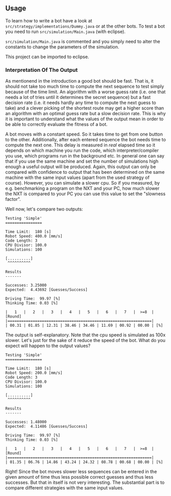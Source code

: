 Usage
-----

To learn how to write a bot have a look at
`src/strategy/implementations/Dummy.java` or at the other bots. To test a bot
you need to run `src/simulation/Main.java` (with eclipse).

`src/simulation/Main.java` is commented and you simply need to alter the
constants to change the parameters of the simulation.

This project can be imported to eclipse.


### Interpretation Of The Output

As mentionend in the introduction a good bot should be fast. That is, it should
not take too much time to compute the next sequence to test simply because of
the time limit. An algorithm with a worse guess rate (i.e. one that needs a lot
of tries until it determines the secret sequence) but a fast decision rate
(i.e. it needs hardly any time to compute the next guess to take) and a clever
picking of the shortest route may get a higher score than an algorithm with an
optimal guess rate but a slow decision rate. This is why it is important to
understand what the values of the output mean in order to be able to correctly
evaluate the fitness of a bot.

A bot moves with a constant speed. So it takes time to get from one button to
the other. Additionally, after each entered sequence the bot needs time to
compute the next one. This delay is measured in *real* elapsed time so it
depends on which machine you run the code, which interpreter/compiler you use,
which programs run in the background etc. In general one can say that if you
use the same machine and set the number of simulations high enough a useful
output will be produced. Again, this output can only be compared with
confidence to output that has been determined on the same machine with the same
input values (apart from the used strategy of course). However, you can
simulate a slower cpu. So if you measured, by e.g. benchmarking a program on
the NXT and your PC, how much slower the NXT is compared to your PC you can use
this value to set the "slowness factor".

Well now, let's compare two outputs:

    Testing 'Simple'
    ================

    Time Limit:  180 [s]
    Robot Speed: 400.0 [mm/s]
    Code Length: 3
    CPU Divisor: 100.0
    Simulations: 100

    [..........]
     ^^^^^^^^^^

    Results
    -------

    Successes: 3.25000
    Expected:  4.43692 [Guesses/Success]

    Driving Time:  99.97 [%]
    Thinking Time: 0.03 [%]

    |   1   |   2   |   3   |   4   |   5   |   6   |   7   |  >=8  | [Round]
    |===============================================================|
    | 00.31 | 01.85 | 12.31 | 38.46 | 34.46 | 11.69 | 00.92 | 00.00 | [%]

The output is self-explanatory. Note that the cpu speed is simulated as 100x
slower. Let's just for the sake of it reduce the speed of the bot. What do you
expect will happen to the output values?

    Testing 'Simple'
    ================

    Time Limit:  180 [s]
    Robot Speed: 200.0 [mm/s]
    Code Length: 3
    CPU Divisor: 100.0
    Simulations: 100

    [..........]
     ^^^^^^^^^^

    Results
    -------

    Successes: 1.48000
    Expected:  4.11486 [Guesses/Success]

    Driving Time:  99.97 [%]
    Thinking Time: 0.03 [%]

    |   1   |   2   |   3   |   4   |   5   |   6   |   7   |  >=8  | [Round]
    |===============================================================|
    | 01.35 | 06.76 | 14.86 | 43.24 | 24.32 | 08.78 | 00.68 | 00.00 | [%]

Right! Since the bot moves slower less sequences can be entered in the given
amount of time thus less possible correct guesses and thus less successes. But
that in itself is not very interesting. The substantial part is to compare
different strategies with the same input values.